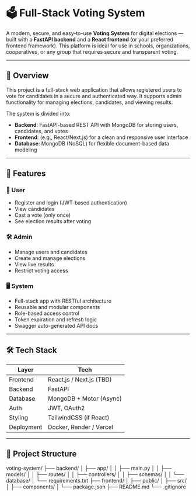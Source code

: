 # 🗳️ Full-Stack Voting System

A modern, secure, and easy-to-use **Voting System** for digital elections — built with a **FastAPI backend** and a **React frontend** (or your preferred frontend framework). This platform is ideal for use in schools, organizations, cooperatives, or any group that requires secure and transparent voting.

---

## 📌 Overview

This project is a full-stack web application that allows registered users to vote for candidates in a secure and authenticated way. It supports admin functionality for managing elections, candidates, and viewing results.

The system is divided into:

- **Backend**: FastAPI-based REST API with MongoDB for storing users, candidates, and votes
- **Frontend**: (e.g., React/Next.js) for a clean and responsive user interface
- **Database**: MongoDB (NoSQL) for flexible document-based data modeling

---

## 🧩 Features

### 👥 User

- Register and login (JWT-based authentication)
- View candidates
- Cast a vote (only once)
- See election results after voting

### 🛠️ Admin

- Manage users and candidates
- Create and manage elections
- View live results
- Restrict voting access

### 🖥️ System

- Full-stack app with RESTful architecture
- Reusable and modular components
- Role-based access control
- Token expiration and refresh logic
- Swagger auto-generated API docs

---

## 🛠️ Tech Stack

| Layer      | Tech                     |
| ---------- | ------------------------ |
| Frontend   | React.js / Next.js (TBD) |
| Backend    | FastAPI                  |
| Database   | MongoDB + Motor (Async)  |
| Auth       | JWT, OAuth2              |
| Styling    | TailwindCSS (if React)   |
| Deployment | Docker, Render / Vercel  |

---

## 📁 Project Structure

voting-system/
├── backend/
│ ├── app/
│ │ ├── main.py
│ │ ├── models/
│ │ ├── routes/
│ │ ├── controllers/
│ │ ├── schemas/
│ │ └── database/
│ └── requirements.txt
├── frontend/
│ ├── public/
│ ├── src/
│ ├── components/
│ └── package.json
├── README.md
└── .gitignore
